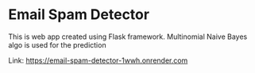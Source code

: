 # Email Spam Detector
This is web app created using Flask framework.
Multinomial Naive Bayes algo is used for the prediction

Link: https://email-spam-detector-1wwh.onrender.com
